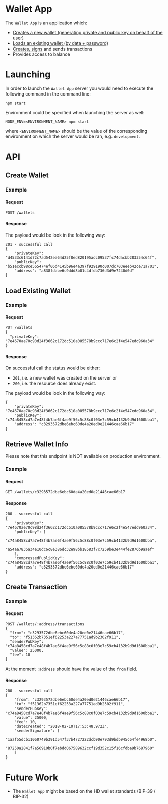 # Wallet App

The `Wallet App` is an application which:
* [Creates a new wallet (generating private and public key on behalf of the user)](#create-wallet)
* [Loads an existing wallet (by data + password)](#load-existing-wallet)
* [Creates, signs](#create-transaction) and sends transactions 
* Provides access to balance

# Launching

In order to launch the `Wallet App` server you would need to execute the following command in the command line:
```
npm start
```

Environment could be specified when launching the server as well:
```
NODE_ENV=<ENVIRONMENT_NAME> npm start 
```
where `<ENVIRONMENT_NAME>` should be the value of the corresponding environment on which the server would be ran, e.g. `development`.

# API

## Create Wallet


### Example 

#### Request
```
POST /wallets
```

#### Response

The payload would be look in the following way:
```
201 - successful call
{
    "privateKey": "d4533c6141d72c7ad542ea64d25f8ed820195adc09537fc74dacbb283354c64f",
    "publicKey": "b51eccb98ce565474ef06d4145b96e4a397f929190c007dc703eeeb42ce71a701",
    "address": "a838fdabe6c9ddd8b01c4dfdb736d3d9e7240d0d"
}
```

## Load Existing Wallet

### Example 

#### Request
```
PUT /wallets
{
  "privateKey": "7e4670ae70c98d24f3662c172dc510a085578b9ccc717e6c2f4e547edd960a34"
}
```

#### Response
On successful call the status would be either: 
* `201`, i.e. a new wallet was created on the server or 
* `200`, i.e. the resource does already exist.

The payload would be look in the following way:
```
{
    "privateKey": "7e4670ae70c98d24f3662c172dc510a085578b9ccc717e6c2f4e547edd960a34",
    "publicKey": "c74a8458cd7a7e48f4b7ae6f4ae9f56c5c88c0f03e7c59cb4132b9d9d1600bba1",
    "address": "c3293572dbe6ebc60de4a20ed0e21446cae66b17"
}
```

## Retrieve Wallet Info

Please note that this endpoint is NOT available on production environment.

### Example 

#### Request
```
GET /wallets/c3293572dbe6ebc60de4a20ed0e21446cae66b17
```

#### Response
```
200 - successful call
{
    "privateKey": "7e4670ae70c98d24f3662c172dc510a085578b9ccc717e6c2f4e547edd960a34",
    "publicKey": [
        "c74a8458cd7a7e48f4b7ae6f4ae9f56c5c88c0f03e7c59cb4132b9d9d1600bba",
        "a54aa7835a34e10dc6c8e386dc32e98bb18583f7c7259be3e444fe2876b9aaef"
    ],
    "compressedPublicKey": "c74a8458cd7a7e48f4b7ae6f4ae9f56c5c88c0f03e7c59cb4132b9d9d1600bba1",
    "address": "c3293572dbe6ebc60de4a20ed0e21446cae66b17"
}
```

## Create Transaction

### Example 

#### Request

```
POST /wallets/:address/transactions
{
  "from": "c3293572dbe6ebc60de4a20ed0e21446cae66b17",
  "to": "f51362b7351ef62253a227a77751ad9b2302f911",
  "senderPubKey": "c74a8458cd7a7e48f4b7ae6f4ae9f56c5c88c0f03e7c59cb4132b9d9d1600bba1",
  "value": 25000, 
  "fee": 10
}
```
At the moment `:address` should have the value of the `from` field.

#### Response
```
200 - successful call
{
    "from": "c3293572dbe6ebc60de4a20ed0e21446cae66b17",
    "to": "f51362b7351ef62253a227a77751ad9b2302f911",
    "senderPubKey": "c74a8458cd7a7e48f4b7ae6f4ae9f56c5c88c0f03e7c59cb4132b9d9d1600bba1",
    "value": 25000,
    "fee": 10,
    "dateCreated": "2018-02-10T17:53:48.972Z",
    "senderSignature": [
        "1aaf55dcb11060749b391d547f37b4727222dcb90e793d9bdb945c64fe4968b0",
        "87250a2841f7a56910b0f7ebdd067589632ccf19d352c15f16cfdba9b7687960"
    ]
}
```
# Future Work
* The `Wallet App` might be based on the HD wallet standards (BIP-39 / BIP-32)
